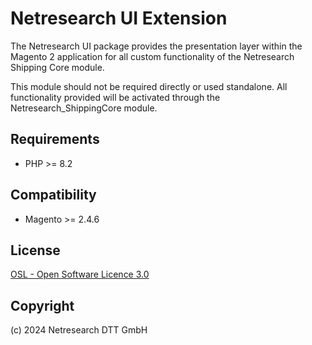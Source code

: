 Netresearch UI Extension
========================

The Netresearch UI package provides the presentation layer within the Magento 2 application for all custom functionality of the Netresearch Shipping Core module.
                          
This module should not be required directly or used standalone. All functionality provided will be activated through the Netresearch_ShippingCore module.

Requirements
------------

* PHP >= 8.2

Compatibility
-------------

* Magento >= 2.4.6

License
-------

[OSL - Open Software Licence 3.0](http://opensource.org/licenses/osl-3.0.php)

Copyright
---------

(c) 2024 Netresearch DTT GmbH
